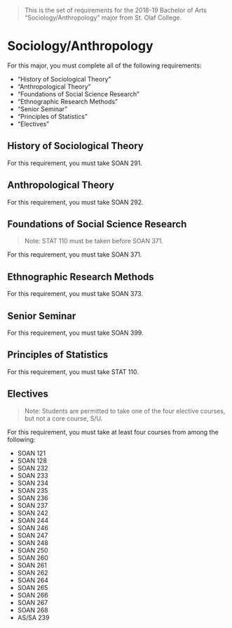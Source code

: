 > This is the set of requirements for the 2018-19 Bachelor of Arts
> “Sociology/Anthropology” major from St. Olaf College.

# Sociology/Anthropology
For this major, you must complete all of the following requirements:

- “History of Sociological Theory”
- “Anthropological Theory”
- “Foundations of Social Science Research”
- “Ethnographic Research Methods”
- “Senior Seminar”
- “Principles of Statistics”
- “Electives”

## History of Sociological Theory
For this requirement, you must take SOAN 291.


## Anthropological Theory
For this requirement, you must take SOAN 292.


## Foundations of Social Science Research
> Note: STAT 110 must be taken before SOAN 371.

For this requirement, you must take SOAN 371.


## Ethnographic Research Methods
For this requirement, you must take SOAN 373.


## Senior Seminar
For this requirement, you must take SOAN 399.


## Principles of Statistics
For this requirement, you must take STAT 110.


## Electives
> Note: Students are permitted to take one of the four elective courses, but not
> a core course, S/U.

For this requirement, you must take at least four courses from among the following:

- SOAN 121
- SOAN 128
- SOAN 232
- SOAN 233
- SOAN 234
- SOAN 235
- SOAN 236
- SOAN 237
- SOAN 242
- SOAN 244
- SOAN 246
- SOAN 247
- SOAN 248
- SOAN 250
- SOAN 260
- SOAN 261
- SOAN 262
- SOAN 264
- SOAN 265
- SOAN 266
- SOAN 267
- SOAN 268
- AS/SA 239


